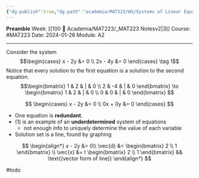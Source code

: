 ```yaml
---
{"dg-publish":true,"dg-path":"academia/MAT223/W3/Systems of Linear Equations II.md","permalink":"/academia/mat-223/w3/systems-of-linear-equations-ii/","created":"2024-01-26T13:43:56.596-05:00","updated":"2024-01-28T14:53:41.081-05:00"}
---
```


**Preamble**
Week: [[100 📒 Academia/MAT223/_MAT223 Notesv2\|3]]
Course: #MAT223
Date: 2024-01-26
Module: A2

---

Consider the system
$$\begin{cases}
x - 2y &= 0 \\
2x - 4y &= 0
\end{cases}
\tag 1$$
Notice that every solution to the first equation is a solution to the second equation.
$$\begin{bmatrix} 
1 & 2 & | & 0  \\
2 & -4 & | & 0
\end{bmatrix}
\to 
\begin{bmatrix} 
1 & 2 & | & 0  \\
0 & 0 & | & 0
\end{bmatrix}
$$

$$
\begin{cases}
x - 2y &= 0  \\
0x + 0y &= 0
\end{cases}
$$
- One equation is **redundant**.
- (1) is an example of an **underdetermined** system of equations
	- not enough info to uniquely determine the value of each variable
- Solution set is a line, found by graphing

$$
\begin{align*}
x - 2y &= 0\\
\vec{d} &= \begin{bmatrix} 2 \\ 1 \end{bmatrix} \\
\vec{x} &= t \begin{bmatrix} 2 \\ 1 \end{bmatrix} && \text{(vector form of line)}
\end{align*}
$$

#todo